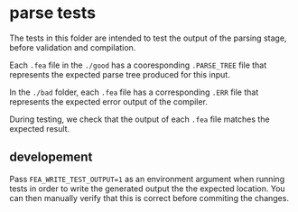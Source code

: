 # parse tests

The tests in this folder are intended to test the output of the parsing stage,
before validation and compilation.

Each `.fea` file in the `./good` has a cooresponding `.PARSE_TREE` file that
represents the expected parse tree produced for this input.

In the `./bad` folder, each `.fea` file has a corresponding `.ERR` file that
represents the expected error output of the compiler.

During testing, we check that the output of each `.fea` file matches the
expected result.


## developement

Pass `FEA_WRITE_TEST_OUTPUT=1` as an environment argument when running tests in
order to write the generated output the the expected location. You can then
manually verify that this is correct before commiting the changes.

